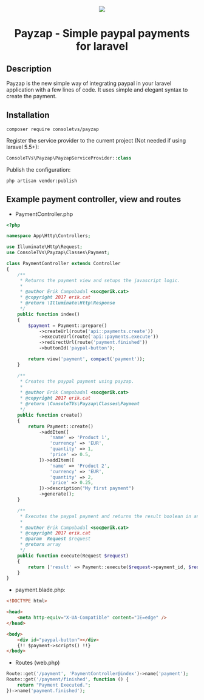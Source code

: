 <p align="center">
    <img src="http://i.imgur.com/Qk3UbZG.png">
    <h1 align="center">Payzap - Simple paypal payments for laravel</h1>
</p>

## Description

Payzap is the new simple way of integrating paypal in your laravel application with
a few lines of code. It uses simple and elegant syntax to create the payment.


## Installation

```
composer require consoletvs/payzap
```

Register the service provider to the current project (Not needed if using laravel 5.5+):

```php
ConsoleTVs\Payzap\PayzapServiceProvider::class
```

Publish the configuration:

```
php artisan vendor:publish
```

## Example payment controller, view and routes

-   PaymentController.php

```php
<?php

namespace App\Http\Controllers;

use Illuminate\Http\Request;
use ConsoleTVs\Payzap\Classes\Payment;

class PaymentController extends Controller
{
    /**
     * Returns the payment view and setups the javascript logic.
     *
     * @author Erik Campobadal <soc@erik.cat>
     * @copyright 2017 erik.cat
     * @return \Illuminate\Http\Response
     */
    public function index()
    {
        $payment = Payment::prepare()
            ->createUrl(route('api::payments.create'))
            ->executeUrl(route('api::payments.execute'))
            ->redirectUrl(route('payment.finished'))
            ->buttonId('paypal-button');

        return view('payment', compact('payment'));
    }

    /**
     * Creates the paypal payment using payzap.
     *
     * @author Erik Campobadal <soc@erik.cat>
     * @copyright 2017 erik.cat
     * @return \ConsoleTVs\Payzap\Classes\Payment
     */
    public function create()
    {
        return Payment::create()
            ->addItem([
                'name' => 'Product 1',
                'currency' => 'EUR',
                'quantity' => 1,
                'price' => 0.5,
            ])->addItem([
                'name' => 'Product 2',
                'currency' => 'EUR',
                'quantity' => 2,
                'price' => 0.25,
            ])->description("My first payment")
            ->generate();
    }

    /**
     * Executes the paypal payment and returns the result boolean in an array.
     *
     * @author Erik Campobadal <soc@erik.cat>
     * @copyright 2017 erik.cat
     * @param  Request $request
     * @return array
     */
    public function execute(Request $request)
    {
        return ['result' => Payment::execute($request->payment_id, $request->payer_id)->getState() !== 'failed'];
    }
}
```

-   payment.blade.php:

```html
<!DOCTYPE html>

<head>
    <meta http-equiv="X-UA-Compatible" content="IE=edge" />
</head>

<body>
    <div id="paypal-button"></div>
    {!! $payment->scripts() !!}
</body>
```
- Routes (web.php)

```php
Route::get('/payment', 'PaymentController@index')->name('payment');
Route::get('/payment/finished', function () {
    return "Payment Executed.";
})->name('payment.finished');
```
